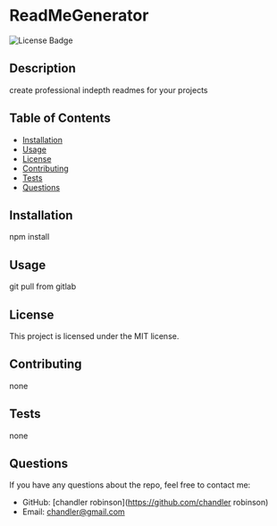 
  # ReadMeGenerator
  
  ![License Badge](https://img.shields.io/badge/license-MIT-blue.svg)
  
  ## Description
  create professional indepth readmes for your projects
  
  ## Table of Contents
  - [Installation](#installation)
  - [Usage](#usage)
  - [License](#license)
  - [Contributing](#contributing)
  - [Tests](#tests)
  - [Questions](#questions)
  
  ## Installation
  npm install
  
  ## Usage
  git pull from gitlab
  
  ## License
  This project is licensed under the MIT license.
  
  ## Contributing
  none
  
  ## Tests
  none
  
  ## Questions
  If you have any questions about the repo, feel free to contact me:
  - GitHub: [chandler robinson](https://github.com/chandler robinson)
  - Email: chandler@gmail.com
    